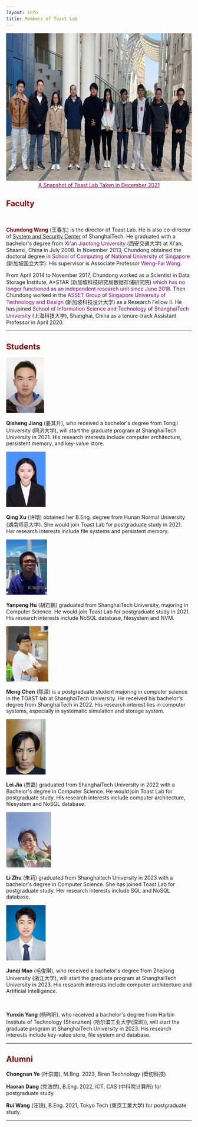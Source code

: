 ```yaml
---
layout: info
title: Members of Toast Lab
---
```


<div class="news-row-left"><img src="./photos/2021-December.jpg" height="400" alt="Taken in December 2021" /></div>
<center style="font-size:14px;color:#99004C;text-decoration:underline">A Snapshot of Toast Lab Taken in December 2021</center> 

<h2><a name="/people/faculty"><font color="darkred">Faculty</font></a></h2>
<div class="news-row-left"><img src="./photos/wangcd.jpg" height="150" alt="" /></div>
<div class="news-row-right2" id="PI">
<p><a href="https://chundong.wang/" style="text-decoration: none;" target="_blank"><font color="Maroon"><strong>Chundong Wang</strong></font></a> (&#29579;&#26149;&#19996;) is the director of Toast Lab. He is also co-director of <a href="https://ssc.sist.shanghaitech.edu.cn" target="_blank">System and Security Center</a> of ShanghaiTech. He graduated with a bachelor's degree from <a href="http://www.xjtu.edu.cn/" style="text-decoration: none;" target="_blank"><font color="purple">Xi'an Jiaotong University</font></a> (&#35199;&#23433;&#20132;&#36890;&#22823;&#23398;) at Xi'an, Shaanxi, China in July 2008. In November 2013, Chundong obtained the doctoral degree in <a href="https://www.comp.nus.edu.sg/" style="text-decoration: none;" target="_blank"><font color="purple">School of Computing</font></a> of <a href="https://www.nus.edu.sg/" style="text-decoration: none;" target="_blank"><font color="purple">National University of Singapore</font></a> (&#26032;&#21152;&#22369;&#22269;&#31435;&#22823;&#23398;). His supervisor is Associate Professor <a href="https://www.comp.nus.edu.sg/~wongwf/" style="text-decoration: none;" target="_blank"><font color="purple">Weng-Fai Wong</font></a>.</p>

<p>From April 2014 to November 2017, Chundong worked as a Scientist in Data Storage Institute, A&#42;STAR (&#26032;&#21152;&#22369;&#31185;&#25216;&#30740;&#31350;&#23616;&#25968;&#25454;&#23384;&#20648;&#30740;&#31350;&#38498;) <a href="https://web.archive.org/web/20180612135951/https://www.a-star.edu.sg/News-and-Events/News/Press-Releases/ID/5940" style="text-decoration: none;" target="_blank"><font color="purple">which has no longer functioned as an independent research unit since June 2018</font></a>. Then Chundong worked in the <a href="https://asset-group.github.io/" style="text-decoration: none;" target="_blank"><font color="purple">ASSET Group</font></a> of <a href="https://www.sutd.edu.sg/" style="text-decoration: none;" target="_blank"><font color="purple">Singapore University of Technology and Design</font></a> (&#26032;&#21152;&#22369;&#31185;&#25216;&#35774;&#35745;&#22823;&#23398;) as a Research Fellow II. He has joined <a href="https://sist.shanghaitech.edu.cn/" style="text-decoration: none;" target="_blank"><font color="purple">School of Information Science and Technology</font></a> of <a href="https://www.shanghaitech.edu.cn/" style="text-decoration: none;" target="_blank"><font color="purple">ShanghaiTech University</font></a> (&#19978;&#28023;&#31185;&#25216;&#22823;&#23398;), Shanghai, China as a tenure-track Assistant Professor in April 2020.</p>
</div>

<div class="clear"></div>
<hr color="red">

<h2><a name="/people/students"><font color="darkred">Students</font></a></h2>

<!--
<div class="news-row-left"><img src="./photos/yecn.jpg" height="150" alt="" /></div>
<div class="news-row-right2" id="student-yecn">
<p><strong>Chongnan Ye</strong> (&#21494;&#23815;&#21335;), majoring in Computer Science at ShanghaiTech University from 2016 to 2020, has joined Toast Lab for the final year project of undergraduate programme and Master's degree in 2020. His research interests are on the fundamental concepts of computing, data management and analytics.</p>
</div>
-->

<div class="news-row-left"><img src="./photos/jiangqsh.jpg" height="150" alt="" /></div>
<div class="news-row-right2" id="student-jiangqsh">
<p><strong>Qisheng Jiang</strong> (&#23004;&#20854;&#21319;), who received a bachelor's degree from Tongji University (&#x540c;&#x6d4e;&#x5927;&#x5b66;), will start the graduate program at ShanghaiTech University in 2021. His research interests include computer architecture, persistent memory, and key-value store.</p>
</div>


<div class="news-row-left"><img src="./photos/xuqing.jpg" height="150" alt="" /></div>
<div class="news-row-right2" id="student-xuqing">
<p><strong>Qing Xu</strong> (&#x8bb8;&#x6674;) obtained her B.Eng. degree from Hunan Normal University (&#x6e56;&#x5357;&#x5e08;&#x8303;&#x5927;&#x5b66;). She would join Toast Lab for postgraduate study in 2021. Her research interests include file systems and persistent memory.</p>
</div>

<div class="news-row-left"><img src="./photos/huyp.jpg" height="150" alt="" /></div>
<div class="news-row-right2" id="student-huyp">
<p><strong>Yanpeng Hu</strong> (&#32993;&#23721;&#40527;) graduated from ShanghaiTech University, majoring in Computer Science. He would join Toast Lab for postgraduate study in 2021. His research interests include NoSQL database, filesystem and NVM. </p>
</div>


<div class="news-row-left"><img src="./photos/chenmeng.jpeg" height="150" alt="" /></div>
<div class="news-row-right2" id="student-chenmeng">
<p><strong>Meng Chen</strong> (&#38472;&#28635;) is a postgraduate student majoring in computer science in the TOAST lab at ShanghaiTech University. He received his bachelor's degree from ShanghaiTech in 2022. His research interest lies in comouter systems, especially in systematic simulation and storage system.</p>
</div>



<div class="news-row-left"><img src="./photos/jialei.jpg" height="150" alt="" /></div>
<div class="news-row-right2" id="student-jialei">
<p><strong>Lei Jia</strong> (&#36158;&#30922;) graduated from ShanghaiTech University in 2022 with a Bachelor's degree in Computer Science. He would join Toast Lab for postgraduate study. His research interests include computer architecture, filesystem and NoSQL database.</p>
</div>

<div class="news-row-left"><img src="./photos/zhuli.jpg" height="150" alt="" /></div>
<div class="news-row-right2" id="student-zhuli">
<p><strong>Li Zhu</strong> (&#26417;&#33673;) graduated from Shanghaitech University in 2023 with a bachelor's degree in Computer Science. She has joined Toast Lab for postgraduate study. Her research interests include SQL and NoSQL database.</p>
</div>


<div class="news-row-left"><img src="./photos/maojq.jpg" height="150" alt="" /></div>
<div class="news-row-right2" id="student-maojq">
<p><strong>Junqi Mao</strong> (&#27611;&#20426;&#29738;), who received a bachelor's degree from Zhejiang University (&#27993;&#27743;&#22823;&#23398;), will start the graduate program at ShanghaiTech University in 2023. His research interests include computer architecture and Artificial Intelligence.</p>
</div>


<div class="news-row-left"><img src="./photos/yangyx.jpg" height="150" alt="" /></div>
<div class="news-row-right2" id="student-yangyx">
<p><strong>Yunxin Yang</strong> (&#26472;&#26112;&#26133;), who received a bachelor's degree from Harbin Institute of Technology (Shenzhen) (&#21704;&#23572;&#28392;&#24037;&#19994;&#22823;&#23398;(&#28145;&#22323;)), will start the graduate program at ShanghaiTech University in 2023. His research interests include key-value store, file system and database.  </p>
</div>

<div class="clear"></div>
<hr color="red">


<h2><a name="/people/alumni"><font color="darkred">Alumni</font></a></h2>

<p><strong>Chongnan Ye</strong> (&#21494;&#23815;&#21335;), M.Bng. 2023, Biren Technology (&#22721;&#20190;&#31185;&#25216;) 
<p><strong>Haoran Dang</strong> (&#x515a;&#x6d69;&#x7136;), B.Eng. 2022, ICT, CAS (&#x4e2d;&#x79d1;&#x9662;&#x8ba1;&#x7b97;&#x6240;) for postgraduate study.</p>
<p><strong>Rui Wang</strong> (&#x6c6a;&#x9510;), B.Eng. 2021, Tokyo Tech (&#x6771;&#x4eac;&#x5de5;&#x696d;&#x5927;&#x5b66;) for postgraduate study.</p>

<div class="clear"></div>
<hr color="red">
